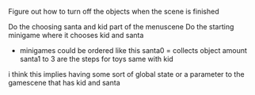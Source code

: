 Figure out how to turn off the objects when the scene is finished
<!-- onCLick events are not removed when area is removed -->

Do the choosing santa and kid part of the menuscene
Do the starting minigame where it chooses kid and santa

- minigames could be ordered like this
santa0 = collects object amount
santa1 to 3 are the steps for toys
same with kid

i think this implies having some sort of global state or a parameter to the gamescene that has kid and santa